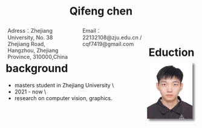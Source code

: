 # <center> Qifeng chen
<div style="float: left;display: flex;flex-wrap: wrap;width: 75%;justify-content: space-between;">
    <div style="width: 45%;font-weight: 500;color: #4c4c4c;font-size: 14px;margin: 5px;">Adress：Zhejiang University, 
        No. 38 Zhejiang Road, 
        Hangzhou, Zhejiang Province,
        310000,China</div>
    <div style="width: 45%;font-weight: 500;color: #4c4c4c;font-size: 14px;margin: 5px;">Email：22132108@zju.edu.cn / cqf7419@gmail.com</div>
</div>
<div>
    <div style="float: right;margin-right: 10px;">
        <img src="./照片.jpg" width="120px" height="150px" style="box-shadow: 5px 5px 5px rgba(0,0,0,.5);">
    </div>
</div>
<br />

# Eduction background

- masters student in Zhejiang University \
- 2021 - now \
- research on computer vision, graphics. 

